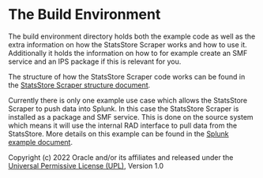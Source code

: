 # The Build Environment

The build environment directory holds both the example code as well as the extra information on how the StatsStore Scraper works and how to use it. Additionally it holds the information on how to for example create an SMF service and an IPS package if this is relevant for you.

The structure of how the StatsStore Scraper code works can be found in the [StatsStore Scraper structure document](StatsStore_Scraper_Structure.md).

Currently there is only one example use case which allows the StatsStore Scraper to push data into Splunk. In this case the StatsStore Scraper is installed as a package and SMF service. This is done on the source system which means it will use the internal RAD interface to pull data from the StatsStore. More details on this example can be found in the [Splunk example document](Splunk_Example.md).

Copyright (c) 2022 Oracle and/or its affiliates and released under the [Universal Permissive License (UPL)](https://oss.oracle.com/licenses/upl/), Version 1.0